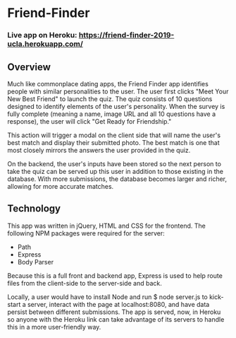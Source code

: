 # Friend-Finder

### Live app on Heroku: https://friend-finder-2019-ucla.herokuapp.com/

## Overview

Much like commonplace dating apps, the Friend Finder app identifies people with similar personalities to the user. The user first clicks "Meet Your New Best Friend" to launch the quiz. The quiz consists of 10 questions designed to identify elements of the user's personality. When the survey is fully complete (meaning a name, image URL and all 10 questions have a response), the user will click "Get Ready for Friendship." 

This action will trigger a modal on the client side that will name the user's best match and display their submitted photo. The best match is one that most closely mirrors the answers the user provided in the quiz.

On the backend, the user's inputs have been stored so the next person to take the quiz can be served up this user in addition to those existing in the database. With more submissions, the database becomes larger and richer, allowing for more accurate matches.

## Technology

This app was written in jQuery, HTML and CSS for the frontend. The following NPM packages were required for the server:

* Path
* Express
* Body Parser

Because this is a full front and backend app, Express is used to help route files from the client-side to the server-side and back. 

Locally, a user would have to install Node and run $ node server.js to kick-start a server, interact with the page at localhost:8080, and have data persist between different submissions. The app is served, now, in Heroku so anyone with the Heroku link can take advantage of its servers to handle this in a more user-friendly way. 
